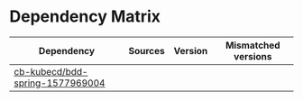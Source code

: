 # Dependency Matrix

Dependency | Sources | Version | Mismatched versions
---------- | ------- | ------- | -------------------
[cb-kubecd/bdd-spring-1577969004](https://github.com/cb-kubecd/bdd-spring-1577969004.git) |  | []() | 
